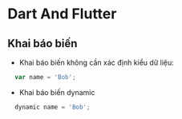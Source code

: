 # Dart And Flutter
## Khai báo biến
* Khai báo biến không cần xác định kiểu dữ liệu:
```js
  var name = 'Bob';
```
* Khai báo biến dynamic
```js
  dynamic name = 'Bob';
```

